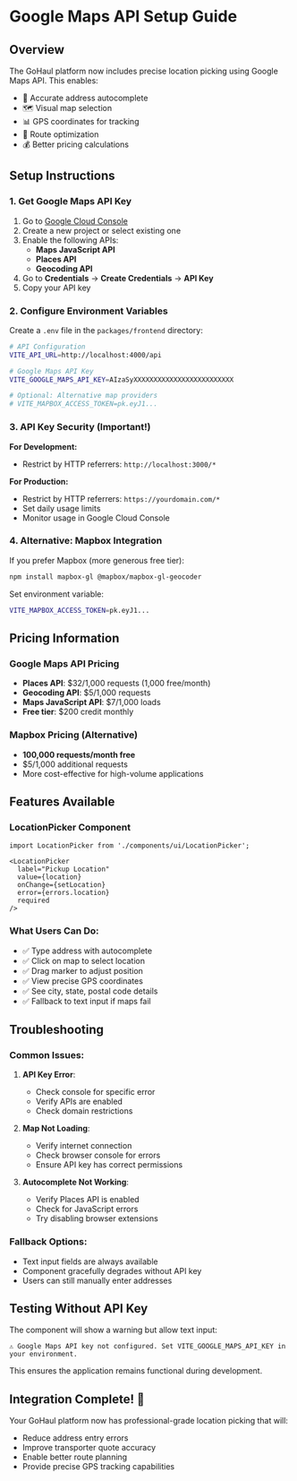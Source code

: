 # Google Maps API Setup Guide

## Overview
The GoHaul platform now includes precise location picking using Google Maps API. This enables:
- 📍 Accurate address autocomplete
- 🗺️ Visual map selection
- 📊 GPS coordinates for tracking
- 🚛 Route optimization
- 💰 Better pricing calculations

## Setup Instructions

### 1. Get Google Maps API Key

1. Go to [Google Cloud Console](https://console.cloud.google.com/)
2. Create a new project or select existing one
3. Enable the following APIs:
   - **Maps JavaScript API**
   - **Places API** 
   - **Geocoding API**
4. Go to **Credentials** → **Create Credentials** → **API Key**
5. Copy your API key

### 2. Configure Environment Variables

Create a `.env` file in the `packages/frontend` directory:

```bash
# API Configuration
VITE_API_URL=http://localhost:4000/api

# Google Maps API Key
VITE_GOOGLE_MAPS_API_KEY=AIzaSyXXXXXXXXXXXXXXXXXXXXXXXXX

# Optional: Alternative map providers
# VITE_MAPBOX_ACCESS_TOKEN=pk.eyJ1...
```

### 3. API Key Security (Important!)

**For Development:**
- Restrict by HTTP referrers: `http://localhost:3000/*`

**For Production:**
- Restrict by HTTP referrers: `https://yourdomain.com/*`
- Set daily usage limits
- Monitor usage in Google Cloud Console

### 4. Alternative: Mapbox Integration

If you prefer Mapbox (more generous free tier):

```bash
npm install mapbox-gl @mapbox/mapbox-gl-geocoder
```

Set environment variable:
```bash
VITE_MAPBOX_ACCESS_TOKEN=pk.eyJ1...
```

## Pricing Information

### Google Maps API Pricing
- **Places API**: $32/1,000 requests (1,000 free/month)
- **Geocoding API**: $5/1,000 requests  
- **Maps JavaScript API**: $7/1,000 loads
- **Free tier**: $200 credit monthly

### Mapbox Pricing (Alternative)
- **100,000 requests/month free**
- $5/1,000 additional requests
- More cost-effective for high-volume applications

## Features Available

### LocationPicker Component
```tsx
import LocationPicker from './components/ui/LocationPicker';

<LocationPicker
  label="Pickup Location"
  value={location}
  onChange={setLocation}
  error={errors.location}
  required
/>
```

### What Users Can Do:
- ✅ Type address with autocomplete
- ✅ Click on map to select location
- ✅ Drag marker to adjust position
- ✅ View precise GPS coordinates
- ✅ See city, state, postal code details
- ✅ Fallback to text input if maps fail

## Troubleshooting

### Common Issues:

1. **API Key Error**: 
   - Check console for specific error
   - Verify APIs are enabled
   - Check domain restrictions

2. **Map Not Loading**:
   - Verify internet connection
   - Check browser console for errors
   - Ensure API key has correct permissions

3. **Autocomplete Not Working**:
   - Verify Places API is enabled
   - Check for JavaScript errors
   - Try disabling browser extensions

### Fallback Options:
- Text input fields are always available
- Component gracefully degrades without API key
- Users can still manually enter addresses

## Testing Without API Key

The component will show a warning but allow text input:
```
⚠️ Google Maps API key not configured. Set VITE_GOOGLE_MAPS_API_KEY in your environment.
```

This ensures the application remains functional during development.

## Integration Complete! 🎉

Your GoHaul platform now has professional-grade location picking that will:
- Reduce address entry errors
- Improve transporter quote accuracy  
- Enable better route planning
- Provide precise GPS tracking capabilities 